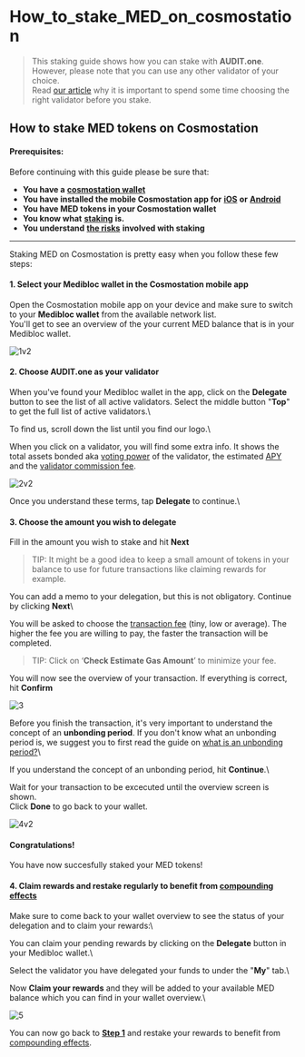 # How\_to\_stake\_MED\_on\_cosmostation

> This staking guide shows how you can stake with **AUDIT.one**.\
> However, please note that you can use any other validator of your choice.\
> Read [our article](importance\_of\_choosing\_the\_right\_validator.md) why it is important to spend some time choosing the right validator before you stake.

## How to stake MED tokens on Cosmostation

#### Prerequisites:

Before continuing with this guide please be sure that:

* **You have a** [**cosmostation wallet**](../crypto-wallets/how\_to\_create\_a\_cosmostation\_wallet.md)
* **You have installed the mobile Cosmostation app for** [**iOS**](https://apps.apple.com/app/cosmostation/id1459830339) **or** [**Android**](https://play.google.com/store/apps/details?id=wannabit.io.cosmostaion)
* **You have MED tokens in your Cosmostation wallet**
* **You know what** [**staking**](what\_is\_staking.md) **is.**
* **You understand** [**the risks**](risks\_of\_staking.md) **involved with staking**

***

Staking MED on Cosmostation is pretty easy when you follow these few steps:

#### 1. **Select your Medibloc wallet in the Cosmostation mobile app**

Open the Cosmostation mobile app on your device and make sure to switch to your **Medibloc wallet** from the available network list.\
You'll get to see an overview of the your current MED balance that is in your Medibloc wallet.

![1v2](https://user-images.githubusercontent.com/95366163/152378973-6220534d-4d48-418d-aab1-56b833706ac8.png)

#### 2. **Choose AUDIT.one as your validator**

When you've found your Medibloc wallet in the app, click on the **Delegate** button to see the list of all active validators. Select the middle button "**Top**" to get the full list of active validators.\


To find us, scroll down the list until you find our logo.\


When you click on a validator, you will find some extra info. It shows the total assets bonded aka [voting power](voting\_power.md) of the validator, the estimated [APY](apy.md) and the [validator commission fee](validator\_fee.md).

![2v2](https://user-images.githubusercontent.com/95366163/152378929-7f989d86-ae35-481b-8af8-9e609fc81a56.png)

Once you understand these terms, tap **Delegate** to continue.\


#### 3. **Choose the amount you wish to delegate**

Fill in the amount you wish to stake and hit **Next**

> TIP: It might be a good idea to keep a small amount of tokens in your balance to use for future transactions like claiming rewards for example.

You can add a memo to your delegation, but this is not obligatory. Continue by clicking **Next**\


You will be asked to choose the [transaction fee](transaction\_fees.md) (tiny, low or average). The higher the fee you are willing to pay, the faster the transaction will be completed.

> TIP: Click on ‘**Check Estimate Gas Amount**’ to minimize your fee.

You will now see the overview of your transaction. If everything is correct, hit **Confirm**

![3](https://user-images.githubusercontent.com/95366163/153613236-0feb7eb1-84fd-4aa2-8beb-4f007705360c.png)

Before you finish the transaction, it's very important to understand the concept of an **unbonding period**. If you don't know what an unbonding period is, we suggest you to first read the guide on [what is an unbonding period?](unbonding\_period.md)\


If you understand the concept of an unbonding period, hit **Continue**.\


Wait for your transaction to be excecuted until the overview screen is shown.\
Click **Done** to go back to your wallet.

![4v2](https://user-images.githubusercontent.com/95366163/152379241-bba62854-4f55-4968-9d90-107d00d7540d.png)

#### **Congratulations!**

You have now succesfully staked your MED tokens!

#### 4. **Claim rewards and restake regularly to benefit from** [**compounding effects**](compounding\_interest.md)

Make sure to come back to your wallet overview to see the status of your delegation and to claim your rewards:\


You can claim your pending rewards by clicking on the **Delegate** button in your Medibloc wallet.\


Select the validator you have delegated your funds to under the "**My**" tab.\


Now **Claim your rewards** and they will be added to your available MED balance which you can find in your wallet overview.\


![5](https://user-images.githubusercontent.com/95366163/153616610-a32988b0-5d14-4b63-a477-607221dac753.png)

You can now go back to [**Step 1**](how\_to\_stake\_med\_on\_cosmostation.md#step1) and restake your rewards to benefit from [compounding effects](compounding\_interest.md).
